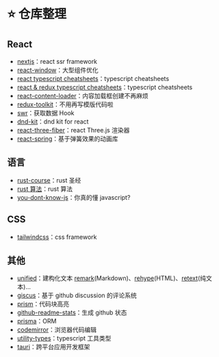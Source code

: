 # ⭐ 仓库整理

## React

- [nextjs](https://github.com/vercel/next.js)：react ssr framework
- [react-window](https://github.com/bvaughn/react-window)：大型组件优化
- [react typescript cheatsheets](https://github.com/typescript-cheatsheets/react)：typescript cheatsheets
- [react & redux typescript cheatsheets](https://github.com/piotrwitek/react-redux-typescript-guide)：typescript cheatsheets
- [react-content-loader](https://github.com/danilowoz/react-content-loader)：内容加载框创建不再麻烦
- [redux-toolkit](https://github.com/reduxjs/redux-toolkit)：不用再写模版代码啦
- [swr](https://github.com/vercel/swr)：获取数据 Hook
- [dnd-kit](https://github.com/clauderic/dnd-kit)：dnd kit for react
- [react-three-fiber](https://github.com/pmndrs/react-three-fiber)：react Three.js 渲染器
- [react-spring](https://github.com/pmndrs/react-spring)：基于弹簧效果的动画库

## 语言

- [rust-course](https://github.com/sunface/rust-course)：rust 圣经
- [rust 算法](https://github.com/course-rs/algos)：rust 算法
- [you-dont-know-js](https://github.com/getify/You-Dont-Know-JS)：你真的懂 javascript?

## CSS

- [tailwindcss](https://github.com/tailwindlabs/tailwindcss)：css framework

## 其他

- [unified](https://github.com/unifiedjs/unified)：建构化文本 [remark](https://github.com/remarkjs/remark)(Markdown)、[rehype](https://github.com/rehypejs/rehype)(HTML)、[retext](https://github.com/retextjs/retext)(纯文本)...
- [giscus](https://github.com/giscus/giscus)：基于 github discussion 的评论系统
- [prism](https://github.com/PrismJS/prism)：代码块高亮
- [github-readme-stats](https://github.com/anuraghazra/github-readme-stats)：生成 github 状态
- [prisma](https://github.com/prisma/prisma)：ORM
- [codemirror](https://github.com/codemirror/codemirror.next)：浏览器代码编辑
- [utility-types](https://github.com/piotrwitek/utility-types)：typescript 工具类型
- [tauri](https://github.com/tauri-apps/tauri)：跨平台应用开发框架
